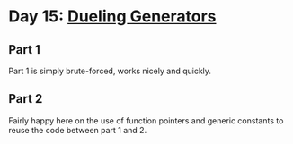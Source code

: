 # Day 15: [Dueling Generators](https://adventofcode.com/2017/day/15)

## Part 1

Part 1 is simply brute-forced, works nicely and quickly.

## Part 2

Fairly happy here on the use of function pointers and generic constants to reuse the code between part 1 and 2.